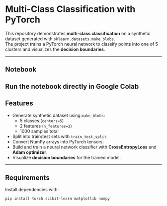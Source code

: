 # Multi-Class Classification with PyTorch

This repository demonstrates **multi-class classification** on a synthetic dataset generated with `sklearn.datasets.make_blobs`.  
The project trains a PyTorch neural network to classify points into one of 5 clusters and visualizes the **decision boundaries**.

---

## Notebook
Run the notebook directly in Google Colab
---

## Features
- Generate synthetic dataset using `make_blobs`:
  - 5 classes (`centers=5`)
  - 2 features (`n_features=2`)
  - 1000 samples total
- Split into train/test sets with `train_test_split`.
- Convert NumPy arrays into PyTorch tensors.
- Build and train a neural network classifier with **CrossEntropyLoss** and **Adam optimizer**.
- Visualize **decision boundaries** for the trained model.

---

## Requirements
Install dependencies with:

```bash
pip install torch scikit-learn matplotlib numpy
